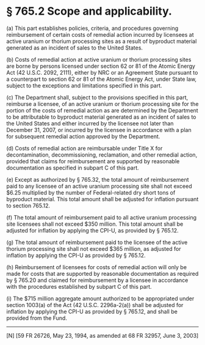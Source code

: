 # § 765.2   Scope and applicability.

(a) This part establishes policies, criteria, and procedures governing reimbursement of certain costs of remedial action incurred by licensees at active uranium or thorium processing sites as a result of byproduct material generated as an incident of sales to the United States. 


(b) Costs of remedial action at active uranium or thorium processing sites are borne by persons licensed under section 62 or 81 of the Atomic Energy Act (42 U.S.C. 2092, 2111), either by NRC or an Agreement State pursuant to a counterpart to section 62 or 81 of the Atomic Energy Act, under State law, subject to the exceptions and limitations specified in this part. 


(c) The Department shall, subject to the provisions specified in this part, reimburse a licensee, of an active uranium or thorium processing site for the portion of the costs of remedial action as are determined by the Department to be attributable to byproduct material generated as an incident of sales to the United States and either incurred by the licensee not later than December 31, 2007, or incurred by the licensee in accordance with a plan for subsequent remedial action approved by the Department. 


(d) Costs of remedial action are reimbursable under Title X for decontamination, decommissioning, reclamation, and other remedial action, provided that claims for reimbursement are supported by reasonable documentation as specified in subpart C of this part. 


(e) Except as authorized by § 765.32, the total amount of reimbursement paid to any licensee of an active uranium processing site shall not exceed $6.25 multiplied by the number of Federal-related dry short tons of byproduct material. This total amount shall be adjusted for inflation pursuant to section 765.12. 


(f) The total amount of reimbursement paid to all active uranium processing site licensees shall not exceed $350 million. This total amount shall be adjusted for inflation by applying the CPI-U, as provided by § 765.12. 


(g) The total amount of reimbursement paid to the licensee of the active thorium processing site shall not exceed $365 million, as adjusted for inflation by applying the CPI-U as provided by § 765.12. 


(h) Reimbursement of licensees for costs of remedial action will only be made for costs that are supported by reasonable documentation as required by § 765.20 and claimed for reimbursement by a licensee in accordance with the procedures established by subpart C of this part. 


(i) The $715 million aggregate amount authorized to be appropriated under section 1003(a) of the Act (42 U.S.C. 2296a-2(a)) shall be adjusted for inflation by applying the CPI-U as provided by § 765.12, and shall be provided from the Fund. 



---

[N] [59 FR 26726, May 23, 1994, as amended at 68 FR 32957, June 3, 2003]




